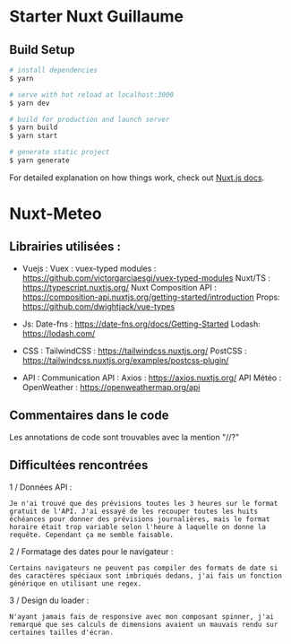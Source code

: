 # Starter Nuxt Guillaume

## Build Setup

```bash
# install dependencies
$ yarn

# serve with hot reload at localhost:3000
$ yarn dev

# build for production and launch server
$ yarn build
$ yarn start

# generate static project
$ yarn generate

```

For detailed explanation on how things work, check out [Nuxt.js docs](https://nuxtjs.org).

# Nuxt-Meteo

## Librairies utilisées :

- Vuejs :
  Vuex : vuex-typed modules : https://github.com/victorgarciaesgi/vuex-typed-modules
  Nuxt/TS : https://typescript.nuxtjs.org/
  Nuxt Composition API : https://composition-api.nuxtjs.org/getting-started/introduction
  Props: https://github.com/dwightjack/vue-types

- Js:
  Date-fns : https://date-fns.org/docs/Getting-Started
  Lodash: https://lodash.com/

- CSS :
  TailwindCSS : https://tailwindcss.nuxtjs.org/
  PostCSS : https://tailwindcss.nuxtjs.org/examples/postcss-plugin/

- API :
  Communication API : Axios : https://axios.nuxtjs.org/
  API Météo : OpenWeather : https://openweathermap.org/api

## Commentaires dans le code

Les annotations de code sont trouvables avec la mention "//?"

## Difficultées rencontrées

1 / Données API :

    Je n'ai trouvé que des prévisions toutes les 3 heures sur le format gratuit de l'API. J'ai essayé de les recouper toutes les huits échéances pour donner des prévisions journalières, mais le format horaire était trop variable selon l'heure à laquelle on donne la requête. Cependant ça me semble faisable.

2 / Formatage des dates pour le navigateur :

    Certains navigateurs ne peuvent pas compiler des formats de date si des caractères spéciaux sont imbriqués dedans, j'ai fais un fonction générique en utilisant une regex.

3 / Design du loader :

    N'ayant jamais fais de responsive avec mon composant spinner, j'ai remarqué que ses calculs de dimensions avaient un mauvais rendu sur certaines tailles d'écran.
